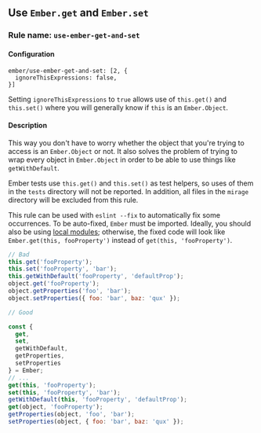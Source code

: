 ## Use `Ember.get` and `Ember.set`

### Rule name: `use-ember-get-and-set`

#### Configuration

```
ember/use-ember-get-and-set: [2, {
  ignoreThisExpressions: false,
}]
```

Setting `ignoreThisExpressions` to `true` allows use of `this.get()` and `this.set()` where you will generally know if `this` is an `Ember.Object`.

#### Description

This way you don't have to worry whether the object that you're trying to access is an `Ember.Object` or not. It also solves the problem of trying to wrap every object in `Ember.Object` in order to be able to use things like `getWithDefault`.

Ember tests use `this.get()` and `this.set()` as test helpers, so uses of them in the `tests` directory will not be reported.
In addition, all files in the `mirage` directory will be excluded from this rule.

This rule can be used with `eslint --fix` to automatically fix some occurrences.
To be auto-fixed, `Ember` must be imported.
Ideally, you should also be using [local modules](./local-modules.md); otherwise, the fixed code will look like `Ember.get(this, fooProperty')` instead of `get(this, 'fooProperty')`.

```javascript
// Bad
this.get('fooProperty');
this.set('fooProperty', 'bar');
this.getWithDefault('fooProperty', 'defaultProp');
object.get('fooProperty');
object.getProperties('foo', 'bar');
object.setProperties({ foo: 'bar', baz: 'qux' });

// Good

const {
  get,
  set,
  getWithDefault,
  getProperties,
  setProperties
} = Ember;
// ...
get(this, 'fooProperty');
set(this, 'fooProperty', 'bar');
getWithDefault(this, 'fooProperty', 'defaultProp');
get(object, 'fooProperty');
getProperties(object, 'foo', 'bar');
setProperties(object, { foo: 'bar', baz: 'qux' });
```
